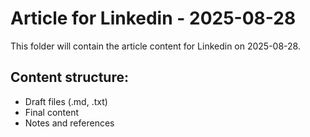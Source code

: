 # Article for Linkedin - 2025-08-28

This folder will contain the article content for Linkedin on 2025-08-28.

## Content structure:
- Draft files (.md, .txt)
- Final content
- Notes and references
